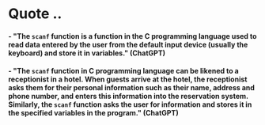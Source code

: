 # Quote ..

#### - "The `scanf` function is a function in the C programming language used to read data entered by the user from the default input device (usually the keyboard) and store it in variables." (ChatGPT)

#### - "The `scanf` function in C programming language can be likened to a receptionist in a hotel. When guests arrive at the hotel, the receptionist asks them for their personal information such as their name, address and phone number, and enters this information into the reservation system. Similarly, the `scanf` function asks the user for information and stores it in the specified variables in the program." (ChatGPT)
